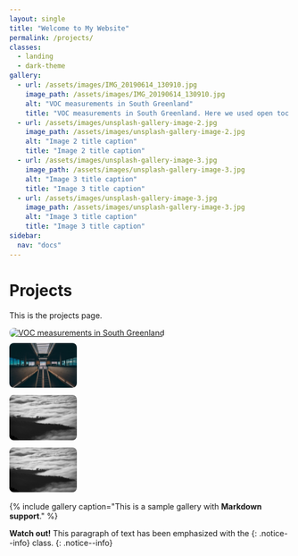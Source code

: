 ```yaml
---
layout: single
title: "Welcome to My Website"
permalink: /projects/
classes:
  - landing
  - dark-theme
gallery:
  - url: /assets/images/IMG_20190614_130910.jpg
    image_path: /assets/images/IMG_20190614_130910.jpg
    alt: "VOC measurements in South Greenland"
    title: "VOC measurements in South Greenland. Here we used open toc chambers (OTC) that mimics climate warming to look at the future VOC emissions"
  - url: /assets/images/unsplash-gallery-image-2.jpg
    image_path: /assets/images/unsplash-gallery-image-2.jpg
    alt: "Image 2 title caption"
    title: "Image 2 title caption"
  - url: /assets/images/unsplash-gallery-image-3.jpg
    image_path: /assets/images/unsplash-gallery-image-3.jpg
    alt: "Image 3 title caption"
    title: "Image 3 title caption"
  - url: /assets/images/unsplash-gallery-image-3.jpg
    image_path: /assets/images/unsplash-gallery-image-3.jpg
    alt: "Image 3 title caption"
    title: "Image 3 title caption"
sidebar:
  nav: "docs"
---
```


# Projects

This is the projects page.

<div style="display: flex; justify-content: space-between; gap: 10px; flex-wrap: wrap;">

  <a href="/projects/indiVOCtual">
    <img src="/assets/images/IMG_20190614_130910.jpg" alt="VOC measurements in South Greenland" style="width: 24%; height: auto; border-radius: 8px;">
  </a>

  <a href="/projects/HIPV">
    <img src="/assets/images/unsplash-gallery-image-2.jpg" alt="Image 2 title caption" style="width: 24%; height: auto; border-radius: 8px;">
  </a>

  <a href="/projects/Climate-and-BVOCs">
    <img src="/assets/images/unsplash-gallery-image-3.jpg" alt="Image 3 title caption" style="width: 24%; height: auto; border-radius: 8px;">
  </a>

  <a href="/projects/Functional-traits">
    <img src="/assets/images/unsplash-gallery-image-3.jpg" alt="Image 3 title caption" style="width: 24%; height: auto; border-radius: 8px;">
  </a>

</div>

{% include gallery caption="This is a sample gallery with **Markdown support**." %}

**Watch out!** This paragraph of text has been emphasized with the {: .notice--info} class.
{: .notice--info}

